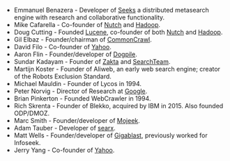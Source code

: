 - Emmanuel Benazera - Developer of [Seeks](https://beniz.github.io/seeks/) a distributed metasearch engine with research and collaborative functionality.
- Mike Cafarella - Co-founder of [Nutch](http://nutch.apache.org) and [Hadoop](https://hadoop.apache.org).
- Doug Cutting - Founded [Lucene](http://lucene.apache.org/), co-founder of both [Nutch](http://nutch.apache.org/) and [Hadoop](https://hadoop.apache.org/).
- Gil Elbaz - Founder/chairman of [CommonCrawl](http://commoncrawl.org/).
- David Filo - Co-founder of [Yahoo](https://yahoo.com/).
- Aaron Flin - Founder/developer of [Dogpile](https://dogpile.com/).
- Sundar Kadayam - Founder of [Zakta](https://zakta.com/) and [SearchTeam](https://searchteam.com/).
- Martijn Koster - Founder of Aliweb, an early web search engine; creator of the Robots Exclusion Standard.
- Michael Mauldin - Founder of Lycos in 1994.
- Peter Norvig - Director of Research at [Google](https://google.com/).
- Brian Pinkerton - Founded WebCrawler in 1994.
- Rich Skrenta - Founder of Blekko, acquired by IBM in 2015. Also founded ODP/DMOZ.
- Marc Smith - Founder/developer of [Mojeek](https://mojeek.com/).
- Adam Tauber - Developer of [searx](https://searx.me).
- Matt Wells - Founder/developer of [Gigablast](https://gigablast.com/), previously worked for Infoseek.
- Jerry Yang - Co-founder of [Yahoo](https://yahoo.com/).
